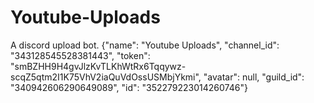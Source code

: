 # Youtube-Uploads
A discord upload bot.
{"name": "Youtube Uploads", "channel_id": "343128545528381443", "token": "smBZHH9H4gvJlzKvTLKhWtRx6Tqqywz-scqZ5qtm2I1K75VhV2iaQuVdOssUSMbjYkmi", "avatar": null, "guild_id": "340942606290649089", "id": "352279223014260746"}
